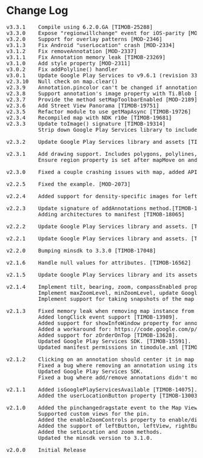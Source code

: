 # Change Log
<pre>
v3.3.1    Compile using 6.2.0.GA [TIMOB-25288]
v3.3.0    Expose "regionwillchange" event for iOS-parity [MOD-2343]
v3.2.0    Support for overlay patterns [MOD-2346]
v3.1.3    Fix Android "userLocation" crash [MOD-2334]
v3.1.2    Fix removeAnnotation [MOD-2337]
v3.1.1    Fix Annotation memory leak [TIMOB-23269]
v3.1.0    Add style property [MOD-2311]
v3.0.2    Fix addPolyline() handler
v3.0.1    Update Google Play Services to v9.6.1 (revision 33)
v2.3.10   Null check on map.clear()
v2.3.9    Annotation.pincolor can't be changed if annotation added to mapView. [TIMOB-20620]
v2.3.8    Support annotation's image property with Ti.Blob [MOD-2205]
v2.3.7    Provide the method setMapToolbarEnabled [MOD-2189]
v2.3.6    Add Street View Panorama [TIMOB-19751]
v2.3.5    Refactor module to use getMapAsync [TIMOB-19726]
v2.3.4    Recompiled map with NDK r10e [TIMOB-19681]
v2.3.3    Update toImage() signature [TIMOB-19314]
          Strip down Google Play Services library to include only maps components [TIMOB-18082]

v2.3.2    Update Google Play Services library and assets [TIMOB-18988]

v2.3.1    Add drawing support. Includes polygons, polylines, and circles. [TIMOB-15410]
          Ensure region property is set after mapMove on android to match behavior of ios. [TIMOB-17857]

v2.3.0    Fixed a couple crashing issues with map, added API name. [TIMOB-18244]

v2.2.5    Fixed the example. [MOD-2073]

v2.2.4    Added support for density-specific images for leftButton and rightButton properties. [MOD-1771]

v2.2.3    Update signature of addAnnotations method.[TIMOB-17988]
          Adding architectures to manifest [TIMOB-18065]

v2.2.2    Update Google Play Services library and assets. [TIMODOPEN-451]

v2.2.1    Update Google Play Services library and assets. [TIMOB-17884]

v2.2.0    Bumping minsdk to 3.3.0 [TIMOB-17048]

v2.1.6    Handle null values for attributes. [TIMOB-16562]

v2.1.5    Update Google Play Services library and its assets. [TIMOB-16510]

v2.1.4    Implement tilt, bearing, zoom, compassEnabled properties [TIMOB-16180].
          Implement maxZoomLevel, minZoomLevel, update Google Play Services SDK [TIMOB-16180].
          Implement support for taking snapshots of the map [TIMOB-16180]

v2.1.3    Fixed memory leak when removing map instance from window [TIMOB-14772].
          Added longClick event support [TIMOB-13989].
          Added support for showInfoWindow property for annotations [TIMOB-12787].
          Added a workaround for: https://code.google.com/p/android/issues/detail?id=11676 [TIMOB-15565].
          Added support for zOrderOnTop [TIMOB-13628].
          Updated Google Play Services SDK. [TIMOB-15591].
          Updated manifest permissions in timodule.xml [TIMOB-14899].

v2.1.2    Clicking on an annotation should center it in map view [TIMOB-13778].
          Fixed a bug where removing an annotation using its title crashed the app [TIMOB-14502].
          Updated Google Play Services SDK.
          Fixed a bug where add/remove annotations didn't modify map's 'annotations' property correctly [TIMOB-14761].

v2.1.1    Added isGooglePlayServicesAvailable [TIMOB-14075].
          Added the userLocationButton property [TIMOB-13003].

v2.1.0    Added the pinchangedragstate event to the Map View.
          Supported custom views for the pin.
          Added the enableZoomControls property to enable/disable zoom controls.
          Added the support of leftButton, leftView, rightButton and leftView for annotations.
          Added the setLocation and zoom methods.
          Updated the minsdk version to 3.1.0.

v2.0.0    Initial Release
